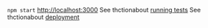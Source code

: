`npm start`
[http://localhost:3000](http://localhost:3000)
See thctionabout [running tests](https://facebook.github.io/create-react-app/docs/running-tests) 
See thctionabout [deployment](https://facebook.github.io/create-react-app/docs/deployment)
